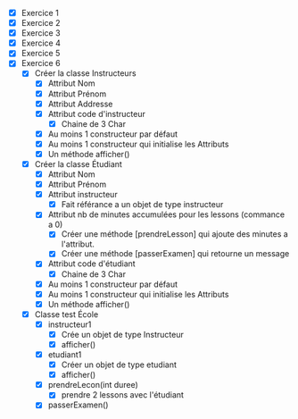- [x] Exercice 1
- [x] Exercice 2
- [x] Exercice 3
- [x] Exercice 4
- [x] Exercice 5
- [x] Exercice 6
	- [x] Créer la classe Instructeurs
		- [x] Attribut Nom
		- [x] Attribut Prénom
		- [x] Attribut Addresse
		- [x] Attribut code d'instructeur
			- [x] Chaine de 3 Char
		- [x] Au moins 1 constructeur par défaut
		- [x] Au moins 1 constructeur qui initialise les Attributs
		- [x] Un méthode afficher()
	- [x] Créer la classe Étudiant
		- [x] Attribut Nom
		- [x] Attribut Prénom
		- [x] Attribut instructeur
			- [x] Fait référance a un objet de type instructeur
		- [x] Attribut nb de minutes accumulées pour les lessons (commance a 0)
			- [x] Créer une méthode [prendreLesson] qui ajoute des minutes a l'attribut. 
			- [x] Créer une méthode [passerExamen] qui retourne un message
		- [x] Attribut code d'étudiant
			- [x] Chaine de 3 Char
		- [x] Au moins 1 constructeur par défaut
		- [x] Au moins 1 constructeur qui initialise les Attributs
		- [x] Un méthode afficher()
	- [x] Classe test École
		- [x] instructeur1
			- [x] Crée un objet de type Instructeur
			- [x] afficher()
		- [x] etudiant1
			- [x] Créer un objet de type etudiant
			- [x] afficher()
		- [x] prendreLecon(int duree)
			- [x] prendre 2 lessons avec l'étudiant
		- [x] passerExamen()